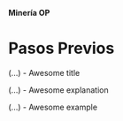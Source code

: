 **Minería OP**
# Pasos Previos

<!-- panels:start -->
<!-- div:title-panel -->

  (...) - Awesome title

<!-- div:left-panel -->

  (...) - Awesome explanation

<!-- div:right-panel -->


  (...) - Awesome example

<!-- panels:end -->